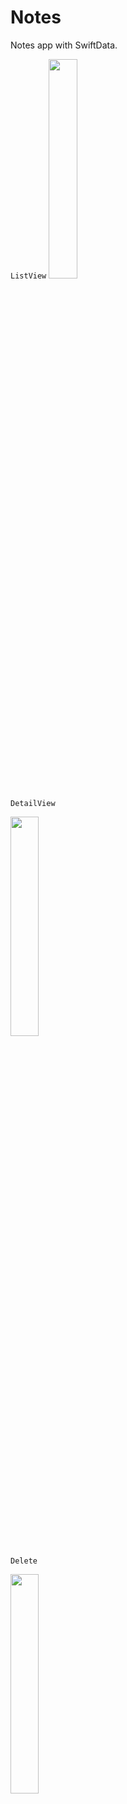 # Notes

Notes app with SwiftData.

`ListView`
<img src="https://zzzzz.png/](https://github.com/maheshwaran01m/Notes/assets/102943217/9d88fb3e-e40f-4c05-803d-79f3e3d179cd)" width=30% >

`DetailView`

<img src="https://zzzzz.png/](https://github.com/maheshwaran01m/Notes/assets/102943217/928058a0-c188-449c-9f9d-1778daf93d18)" width=30% >

`Delete`

<img src="https://zzzzz.png/](https://github.com/maheshwaran01m/Notes/assets/102943217/8b7a5b27-fefd-439d-bc75-2bc4fdb66c45)" width=30% >
